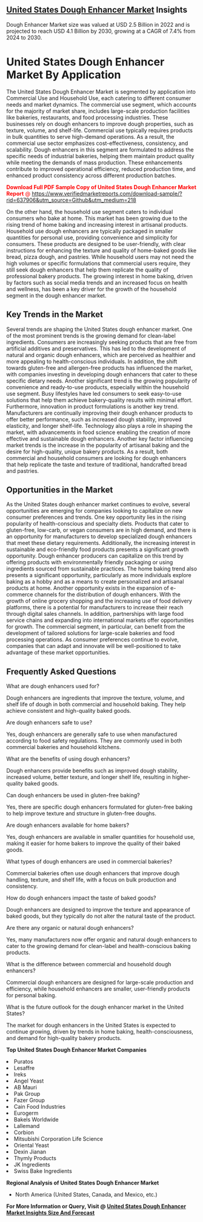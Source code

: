 <h2><a href="https://www.verifiedmarketreports.com/download-sample/?rid=637906&amp;utm_source=Github&amp;utm_medium=218" target="_blank">United States Dough Enhancer Market</a> Insights</h2><p>Dough Enhancer Market size was valued at USD 2.5 Billion in 2022 and is projected to reach USD 4.1 Billion by 2030, growing at a CAGR of 7.4% from 2024 to 2030.</p><p> <h1>United States Dough Enhancer Market By Application</h1> <p>The United States Dough Enhancer Market is segmented by application into Commercial Use and Household Use, each catering to different consumer needs and market dynamics. The commercial use segment, which accounts for the majority of market share, includes large-scale production facilities like bakeries, restaurants, and food processing industries. These businesses rely on dough enhancers to improve dough properties, such as texture, volume, and shelf-life. Commercial use typically requires products in bulk quantities to serve high-demand operations. As a result, the commercial use sector emphasizes cost-effectiveness, consistency, and scalability. Dough enhancers in this segment are formulated to address the specific needs of industrial bakeries, helping them maintain product quality while meeting the demands of mass production. These enhancements contribute to improved operational efficiency, reduced production time, and enhanced product consistency across different production batches. <p><span class=""><span style="color: #ff0000;"><strong>Download Full PDF Sample Copy of United States Dough Enhancer Market Report</strong> @ </span><a href="https://www.verifiedmarketreports.com/download-sample/?rid=637906&amp;utm_source=Github&amp;utm_medium=218" target="_blank">https://www.verifiedmarketreports.com/download-sample/?rid=637906&amp;utm_source=Github&amp;utm_medium=218</a></span></p></p> <p>On the other hand, the household use segment caters to individual consumers who bake at home. This market has been growing due to the rising trend of home baking and increasing interest in artisanal products. Household use dough enhancers are typically packaged in smaller quantities for personal use, providing convenience and simplicity for consumers. These products are designed to be user-friendly, with clear instructions for enhancing the texture and quality of home-baked goods like bread, pizza dough, and pastries. While household users may not need the high volumes or specific formulations that commercial users require, they still seek dough enhancers that help them replicate the quality of professional bakery products. The growing interest in home baking, driven by factors such as social media trends and an increased focus on health and wellness, has been a key driver for the growth of the household segment in the dough enhancer market.</p> <h2>Key Trends in the Market</h2> <p>Several trends are shaping the United States dough enhancer market. One of the most prominent trends is the growing demand for clean-label ingredients. Consumers are increasingly seeking products that are free from artificial additives and preservatives. This has led to the development of natural and organic dough enhancers, which are perceived as healthier and more appealing to health-conscious individuals. In addition, the shift towards gluten-free and allergen-free products has influenced the market, with companies investing in developing dough enhancers that cater to these specific dietary needs. Another significant trend is the growing popularity of convenience and ready-to-use products, especially within the household use segment. Busy lifestyles have led consumers to seek easy-to-use solutions that help them achieve bakery-quality results with minimal effort. Furthermore, innovation in product formulations is another key trend. Manufacturers are continually improving their dough enhancer products to offer better performance, such as increased dough stability, improved elasticity, and longer shelf-life. Technology also plays a role in shaping the market, with advancements in food science enabling the creation of more effective and sustainable dough enhancers. Another key factor influencing market trends is the increase in the popularity of artisanal baking and the desire for high-quality, unique bakery products. As a result, both commercial and household consumers are looking for dough enhancers that help replicate the taste and texture of traditional, handcrafted bread and pastries.</p> <h2>Opportunities in the Market</h2> <p>As the United States dough enhancer market continues to evolve, several opportunities are emerging for companies looking to capitalize on new consumer preferences and trends. One key opportunity lies in the rising popularity of health-conscious and specialty diets. Products that cater to gluten-free, low-carb, or vegan consumers are in high demand, and there is an opportunity for manufacturers to develop specialized dough enhancers that meet these dietary requirements. Additionally, the increasing interest in sustainable and eco-friendly food products presents a significant growth opportunity. Dough enhancer producers can capitalize on this trend by offering products with environmentally friendly packaging or using ingredients sourced from sustainable practices. The home baking trend also presents a significant opportunity, particularly as more individuals explore baking as a hobby and as a means to create personalized and artisanal products at home. Another opportunity exists in the expansion of e-commerce channels for the distribution of dough enhancers. With the growth of online grocery shopping and the increasing use of food delivery platforms, there is a potential for manufacturers to increase their reach through digital sales channels. In addition, partnerships with large food service chains and expanding into international markets offer opportunities for growth. The commercial segment, in particular, can benefit from the development of tailored solutions for large-scale bakeries and food processing operations. As consumer preferences continue to evolve, companies that can adapt and innovate will be well-positioned to take advantage of these market opportunities.</p> <h2>Frequently Asked Questions</h2> <p>What are dough enhancers used for?</p> <p>Dough enhancers are ingredients that improve the texture, volume, and shelf life of dough in both commercial and household baking. They help achieve consistent and high-quality baked goods.</p> <p>Are dough enhancers safe to use?</p> <p>Yes, dough enhancers are generally safe to use when manufactured according to food safety regulations. They are commonly used in both commercial bakeries and household kitchens.</p> <p>What are the benefits of using dough enhancers?</p> <p>Dough enhancers provide benefits such as improved dough stability, increased volume, better texture, and longer shelf life, resulting in higher-quality baked goods.</p> <p>Can dough enhancers be used in gluten-free baking?</p> <p>Yes, there are specific dough enhancers formulated for gluten-free baking to help improve texture and structure in gluten-free doughs.</p> <p>Are dough enhancers available for home bakers?</p> <p>Yes, dough enhancers are available in smaller quantities for household use, making it easier for home bakers to improve the quality of their baked goods.</p> <p>What types of dough enhancers are used in commercial bakeries?</p> <p>Commercial bakeries often use dough enhancers that improve dough handling, texture, and shelf life, with a focus on bulk production and consistency.</p> <p>How do dough enhancers impact the taste of baked goods?</p> <p>Dough enhancers are designed to improve the texture and appearance of baked goods, but they typically do not alter the natural taste of the product.</p> <p>Are there any organic or natural dough enhancers?</p> <p>Yes, many manufacturers now offer organic and natural dough enhancers to cater to the growing demand for clean-label and health-conscious baking products.</p> <p>What is the difference between commercial and household dough enhancers?</p> <p>Commercial dough enhancers are designed for large-scale production and efficiency, while household enhancers are smaller, user-friendly products for personal baking.</p> <p>What is the future outlook for the dough enhancer market in the United States?</p> <p>The market for dough enhancers in the United States is expected to continue growing, driven by trends in home baking, health-consciousness, and demand for high-quality bakery products.</p> </p><p><strong>Top United States Dough Enhancer Market Companies</strong></p><div data-test-id=""><p><li>Puratos</li><li> Lesaffre</li><li> Ireks</li><li> Angel Yeast</li><li> AB Mauri</li><li> Pak Group</li><li> Fazer Group</li><li> Cain Food Industries</li><li> Eurogerm</li><li> Bakels Worldwide</li><li> Lallemand</li><li> Corbion</li><li> Mitsubishi Corporation Life Science</li><li> Oriental Yeast</li><li> Dexin Jianan</li><li> Thymly Products</li><li> JK Ingredients</li><li> Swiss Bake Ingredients</li></p><div><strong>Regional Analysis of&nbsp;United States Dough Enhancer Market</strong></div><ul><li dir="ltr"><p dir="ltr">North America&nbsp;(United States, Canada, and Mexico, etc.)</p></li></ul><p><strong>For More Information or Query, Visit @&nbsp;</strong><strong><a href="https://www.verifiedmarketreports.com/product/dough-enhancer-market/?utm_source=Github&amp;utm_medium=218" target="_blank">United States Dough Enhancer Market Insights Size And Forecast</a></strong></p></div>
